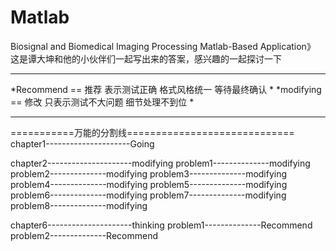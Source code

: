Matlab
======
Biosignal and Biomedical Imaging Processing Matlab-Based Application》
这是谭大坤和他的小伙伴们一起写出来的答案，感兴趣的一起探讨一下

*************************************************************
*Recommend == 推荐 表示测试正确 格式风格统一 等待最终确认	*
*modifying == 修改 只表示测试不大问题 细节处理不到位		*
*************************************************************

===========万能的分割线=============================
chapter1---------------------Going

chapter2---------------------modifying
	problem1--------------modifying
	problem2--------------modifying
	problem3--------------modifying
	problem4--------------modifying
	problem5--------------modifying
	problem6--------------modifying
	problem7--------------modifying
	problem8--------------modifying
	
chapter6---------------------thinking
	problem1--------------Recommend
	problem2--------------Recommend